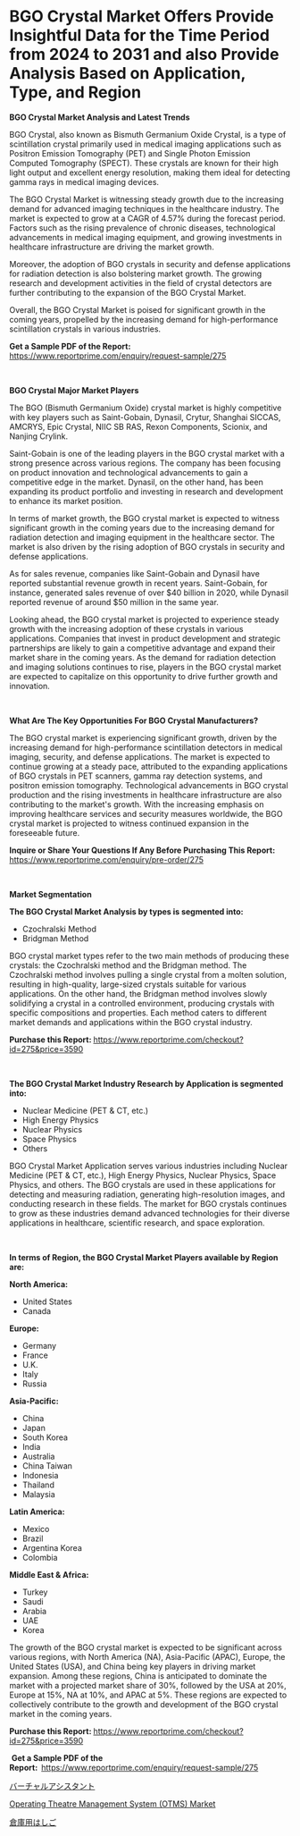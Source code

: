 <p><h1>BGO Crystal Market Offers Provide Insightful Data for the Time Period from 2024 to 2031 and also Provide Analysis Based on Application, Type, and Region</h1></p><p><strong>BGO Crystal Market Analysis and Latest Trends</strong></p>
<p><p>BGO Crystal, also known as Bismuth Germanium Oxide Crystal, is a type of scintillation crystal primarily used in medical imaging applications such as Positron Emission Tomography (PET) and Single Photon Emission Computed Tomography (SPECT). These crystals are known for their high light output and excellent energy resolution, making them ideal for detecting gamma rays in medical imaging devices.</p><p>The BGO Crystal Market is witnessing steady growth due to the increasing demand for advanced imaging techniques in the healthcare industry. The market is expected to grow at a CAGR of 4.57% during the forecast period. Factors such as the rising prevalence of chronic diseases, technological advancements in medical imaging equipment, and growing investments in healthcare infrastructure are driving the market growth.</p><p>Moreover, the adoption of BGO crystals in security and defense applications for radiation detection is also bolstering market growth. The growing research and development activities in the field of crystal detectors are further contributing to the expansion of the BGO Crystal Market.</p><p>Overall, the BGO Crystal Market is poised for significant growth in the coming years, propelled by the increasing demand for high-performance scintillation crystals in various industries.</p></p>
<p><strong>Get a Sample PDF of the Report:&nbsp;</strong> <a href="https://www.reportprime.com/enquiry/request-sample/275">https://www.reportprime.com/enquiry/request-sample/275</a></p>
<p>&nbsp;</p>
<p><strong>BGO Crystal Major Market Players</strong></p>
<p><p>The BGO (Bismuth Germanium Oxide) crystal market is highly competitive with key players such as Saint-Gobain, Dynasil, Crytur, Shanghai SICCAS, AMCRYS, Epic Crystal, NIIC SB RAS, Rexon Components, Scionix, and Nanjing Crylink. </p><p>Saint-Gobain is one of the leading players in the BGO crystal market with a strong presence across various regions. The company has been focusing on product innovation and technological advancements to gain a competitive edge in the market. Dynasil, on the other hand, has been expanding its product portfolio and investing in research and development to enhance its market position.</p><p>In terms of market growth, the BGO crystal market is expected to witness significant growth in the coming years due to the increasing demand for radiation detection and imaging equipment in the healthcare sector. The market is also driven by the rising adoption of BGO crystals in security and defense applications.</p><p>As for sales revenue, companies like Saint-Gobain and Dynasil have reported substantial revenue growth in recent years. Saint-Gobain, for instance, generated sales revenue of over $40 billion in 2020, while Dynasil reported revenue of around $50 million in the same year.</p><p>Looking ahead, the BGO crystal market is projected to experience steady growth  with the increasing adoption of these crystals in various applications. Companies that invest in product development and strategic partnerships are likely to gain a competitive advantage and expand their market share in the coming years. As the demand for radiation detection and imaging solutions continues to rise, players in the BGO crystal market are expected to capitalize on this opportunity to drive further growth and innovation.</p></p>
<p>&nbsp;</p>
<p><strong>What Are The Key Opportunities For BGO Crystal Manufacturers?</strong></p>
<p><p>The BGO crystal market is experiencing significant growth, driven by the increasing demand for high-performance scintillation detectors in medical imaging, security, and defense applications. The market is expected to continue growing at a steady pace, attributed to the expanding applications of BGO crystals in PET scanners, gamma ray detection systems, and positron emission tomography. Technological advancements in BGO crystal production and the rising investments in healthcare infrastructure are also contributing to the market's growth. With the increasing emphasis on improving healthcare services and security measures worldwide, the BGO crystal market is projected to witness continued expansion in the foreseeable future.</p></p>
<p><strong>Inquire or Share Your Questions If Any Before Purchasing This Report:</strong> <a href="https://www.reportprime.com/enquiry/pre-order/275">https://www.reportprime.com/enquiry/pre-order/275</a></p>
<p>&nbsp;</p>
<p><strong>Market Segmentation</strong></p>
<p><strong>The BGO Crystal Market Analysis by types is segmented into:</strong></p>
<p><ul><li>Czochralski Method</li><li>Bridgman Method</li></ul></p>
<p><p>BGO crystal market types refer to the two main methods of producing these crystals: the Czochralski method and the Bridgman method. The Czochralski method involves pulling a single crystal from a molten solution, resulting in high-quality, large-sized crystals suitable for various applications. On the other hand, the Bridgman method involves slowly solidifying a crystal in a controlled environment, producing crystals with specific compositions and properties. Each method caters to different market demands and applications within the BGO crystal industry.</p></p>
<p><strong>Purchase this Report:&nbsp;</strong><a href="https://www.reportprime.com/checkout?id=275&price=3590">https://www.reportprime.com/checkout?id=275&price=3590</a></p>
<p>&nbsp;</p>
<p><strong>The BGO Crystal Market Industry Research by Application is segmented into:</strong></p>
<p><ul><li>Nuclear Medicine (PET & CT, etc.)</li><li>High Energy Physics</li><li>Nuclear Physics</li><li>Space Physics</li><li>Others</li></ul></p>
<p><p>BGO Crystal Market Application serves various industries including Nuclear Medicine (PET & CT, etc.), High Energy Physics, Nuclear Physics, Space Physics, and others. The BGO crystals are used in these applications for detecting and measuring radiation, generating high-resolution images, and conducting research in these fields. The market for BGO crystals continues to grow as these industries demand advanced technologies for their diverse applications in healthcare, scientific research, and space exploration.</p></p>
<p>&nbsp;</p>
<p><strong>In terms of Region, the BGO Crystal Market Players available by Region are:</strong></p>
<p>
    <p> <strong> North America: </strong>
        <ul>
            <li>United States</li>
            <li>Canada</li>
        </ul>
        </p> 
    <p> <strong> Europe: </strong>
        <ul>
            <li>Germany</li>
            <li>France</li>
            <li>U.K.</li>
            <li>Italy</li>
            <li>Russia</li>
        </ul>
        </p> 
    <p> <strong> Asia-Pacific: </strong>
        <ul>
            <li>China</li>
            <li>Japan</li>
            <li>South Korea</li>
            <li>India</li>
            <li>Australia</li>
            <li>China Taiwan</li>
            <li>Indonesia</li>
            <li>Thailand</li>
            <li>Malaysia</li>
        </ul>
        </p> 
    <p> <strong> Latin America: </strong>
        <ul>
            <li>Mexico</li>
            <li>Brazil</li>
            <li>Argentina Korea</li>
            <li>Colombia</li>
        </ul>
        </p> 
    <p> <strong> Middle East & Africa: </strong>
        <ul>
            <li>Turkey</li>
            <li>Saudi</li>
            <li>Arabia</li>
            <li>UAE</li>
            <li>Korea</li>
        </ul>
    </p>
    </p>
<p><p>The growth of the BGO crystal market is expected to be significant across various regions, with North America (NA), Asia-Pacific (APAC), Europe, the United States (USA), and China being key players in driving market expansion. Among these regions, China is anticipated to dominate the market with a projected market share of 30%, followed by the USA at 20%, Europe at 15%, NA at 10%, and APAC at 5%. These regions are expected to collectively contribute to the growth and development of the BGO crystal market in the coming years.</p></p>
<p><strong>Purchase this Report: </strong><a href="https://www.reportprime.com/checkout?id=275&price=3590">https://www.reportprime.com/checkout?id=275&price=3590</a></p>
<p>&nbsp;<strong>Get a Sample PDF of the Report:&nbsp;&nbsp;</strong><a href="https://www.reportprime.com/enquiry/request-sample/275">https://www.reportprime.com/enquiry/request-sample/275</a></p>
<p><strong></strong></p>
<p><p><a href="https://medium.com/@chloekessler01/%E3%83%90%E3%83%BC%E3%83%81%E3%83%A3%E3%83%AB%E3%82%A2%E3%82%B7%E3%82%B9%E3%82%BF%E3%83%B3%E3%83%88%E5%B8%82%E5%A0%B4%E8%A6%8F%E6%A8%A1%E3%81%A8%E5%B8%82%E5%A0%B4%E5%8B%95%E5%90%91-%E5%AE%8C%E5%85%A8%E3%81%AA%E6%A5%AD%E7%95%8C%E6%A6%82%E8%A6%81-2024%E5%B9%B4%E3%81%8B%E3%82%892031%E5%B9%B4-b30672b2bdf2">バーチャルアシスタント</a></p><p><a href="https://view.publitas.com/reportprime-1/operating-theatre-management-system-otms-market-growth-market-trends-covid-19-impact-and-forecasts-for-period-from-2023-2030/">Operating Theatre Management System (OTMS) Market</a></p><p><a href="https://medium.com/@chloekessler01/%E5%80%89%E5%BA%AB%E7%94%A8%E3%81%AF%E3%81%97%E3%81%94%E5%B8%82%E5%A0%B4%E3%81%AE%E5%88%86%E6%9E%90%E3%81%8A%E3%82%88%E3%81%B32024%E5%B9%B4%E3%81%8B%E3%82%892031%E5%B9%B4%E3%81%BE%E3%81%A7%E3%81%AE%E3%82%B5%E3%82%A4%E3%82%BA%E4%BA%88%E6%B8%AC-0310bb8f3962">倉庫用はしご</a></p></p>